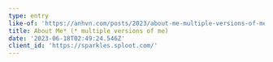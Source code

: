 ```yaml
---
type: entry
like-of: 'https://anhvn.com/posts/2023/about-me-multiple-versions-of-me/'
title: About Me* (* multiple versions of me)
date: '2023-06-18T02:49:24.546Z'
client_id: 'https://sparkles.sploot.com/'
---
```


